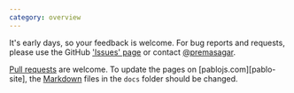 ```yaml
---
category: overview
---
```


It's early days, so your feedback is welcome. For bug reports and requests, please use the GitHub ['Issues' page][issues] or contact [@premasagar][prem-twitter].

[Pull requests][pull-requests] are welcome. To update the pages on [pablojs.com][pablo-site], the [Markdown][markdown-syntax] files in the `docs` folder should be changed.


[issues]: https://github.com/dharmafly/pablo/issues
[prem-twitter]: https://twitter.com/premasagar
[docs-folder]: https://github.com/dharmafly/pablo/tree/master/docs
[pull-requests]: https://help.github.com/articles/using-pull-requests
[markdown-syntax]: http://daringfireball.net/projects/markdown/syntax